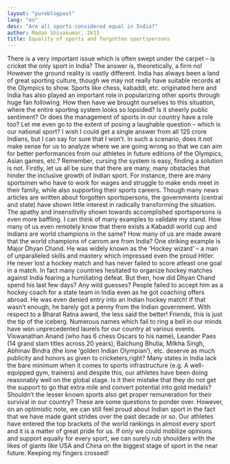 ```yaml
---
layout: "pureblogpost"
lang: "en"
desc: "Are all sports considered equal in India?"
author: Madan Shivakumar, 2k13
title: Equality of sports and forgotten sportspersons
---
```


There is a very important issue which is often swept under the carpet – is cricket the only sport in India? 
The answer is, theoretically, a firm no! However the ground reality is vastly different. India has always been a land of great sporting culture, though we may not really have suitable records at the Olympics to show. Sports like chess, kabaddi, etc. originated here and India has also played an important role in popularizing other sports through huge fan following. How then have we brought ourselves to this situation, where the entire sporting system looks so lopsided? Is it sheerly public sentiment? Or does the management of sports in our country have a role too?
Let me even go to the extent of posing a laughable question – which is our national sport? I wish I could get a single answer from all 125 crore Indians, but I can say for sure that I won’t. In such a scenario, does it not make sense for us to analyze where we are going wrong so that we can aim for better performances from our athletes in future editions of the Olympics, Asian games, etc.? Remember, cursing the system is easy, finding a solution is not.
Firstly, let us all be sure that there are many, many obstacles that hinder the inclusive growth of Indian sport. For instance, there are many sportsmen who have to work for wages and struggle to make ends meet in their family, while also supporting their sports careers. Though many news articles are written about forgotten sportspersons, the governments (central and state) have shown little interest in radically transforming the situation. The apathy and insensitivity shown towards accomplished sportspersons is even more baffling.
I can think of many examples to validate my stand. How many of us even remotely know that there exists a Kabaddi world cup and Indians are world champions in the same? How many of us are made aware that the world champions of carrom are from India? One striking example is Major Dhyan Chand. He was widely known as the ‘Hockey wizard’ – a man of unparalleled skills and mastery which impressed even the proud Hitler. He never lost a hockey match and has never failed to score atleast one goal in a match. In fact many countries hesitated to organize hockey matches against India fearing a humiliating defeat. But then, how did Dhyan Chand spend his last few days? Any wild guesses? People failed to accept him as a hockey coach for a state team in India even as he got coaching offers abroad. He was even denied entry into an Indian hockey match! If that wasn’t enough, he barely got a penny from the Indian government. With respect to a Bharat Ratna award, the less said the better! 
Friends, this is just the tip of the iceberg. Numerous names which fail to ring a bell in our minds have won unprecedented laurels for our country at various events. Viswanathan Anand (who has 6 chess Oscars to his name), Leander Paes (14 grand slam titles across 20 years), Baichung Bhutia, Milkha Singh, Abhinav Bindra (the lone ‘golden Indian Olympian’), etc. deserve as much publicity and honors as given to cricketers,right? Many states in India lack the bare minimum when it comes to sports infrastructure (e.g. A well-equipped gym, trainers) and despite this, our athletes have been doing reasonably well on the global stage. Is it their mistake that they do not get the support to go that extra mile and convert potential into gold medals? Shouldn’t the lesser known sports also get proper remuneration for their survival in our country? These are some questions to ponder over.
However, on an optimistic note, we can still feel proud about Indian sport in the fact that we have made giant strides over the past decade or so. Our athletes have entered the top brackets of the world rankings in almost every sport and it is a matter of great pride for us. If only we could mobilize opinions and support equally for every sport, we can surely rub shoulders with the likes of giants like USA and China on the biggest stage of sport in the near future. Keeping my fingers crossed!

